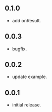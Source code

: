## 0.1.0

* add onResult.

## 0.0.3

* bugfix.

## 0.0.2

* update example.

## 0.0.1

* initial release.

